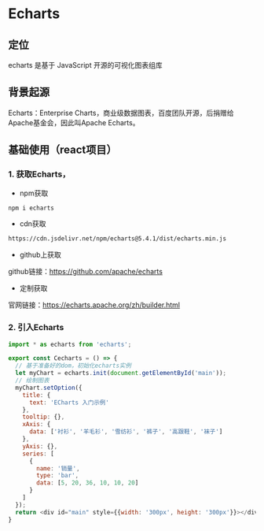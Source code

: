 # Echarts

## 定位

echarts 是基于 JavaScript 开源的可视化图表组库

## 背景起源

Echarts：Enterprise Charts，商业级数据图表，百度团队开源，后捐赠给Apache基金会，因此叫Apache Echarts。

## 基础使用（react项目）

### 1. 获取Echarts，

* npm获取
```bash
npm i echarts
```

* cdn获取

```bash
https://cdn.jsdelivr.net/npm/echarts@5.4.1/dist/echarts.min.js
```

* github上获取

github链接：https://github.com/apache/echarts

* 定制获取

官网链接：https://echarts.apache.org/zh/builder.html

### 2. 引入Echarts

```js
import * as echarts from 'echarts';

export const Cecharts = () => {
  // 基于准备好的dom，初始化echarts实例
  let myChart = echarts.init(document.getElementById('main'));
  // 绘制图表
  myChart.setOption({
    title: {
      text: 'ECharts 入门示例'
    },
    tooltip: {},
    xAxis: {
      data: ['衬衫', '羊毛衫', '雪纺衫', '裤子', '高跟鞋', '袜子']
    },
    yAxis: {},
    series: [
      {
        name: '销量',
        type: 'bar',
        data: [5, 20, 36, 10, 10, 20]
      }
    ]
  });
  return <div id="main" style={{width: '300px', height: '300px'}}></div>
}
```